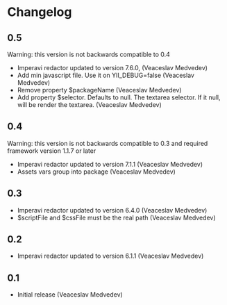 Changelog
=========

0.5
----------------
Warning: this version is not backwards compatible to 0.4

- Imperavi redactor updated to version 7.6.0, (Veaceslav Medvedev)
- Add min javascript file. Use it on YII_DEBUG=false (Veaceslav Medvedev)
- Remove property $packageName (Veaceslav Medvedev)
- Add property $selector. Defaults to null. The textarea selector. If it null, will be render the textarea. (Veaceslav Medvedev)

0.4
----------------
Warning: this version is not backwards compatible to 0.3 and required framework version 1.1.7 or later

- Imperavi redactor updated to version 7.1.1 (Veaceslav Medvedev)
- Assets vars group into package (Veaceslav Medvedev)

0.3
----------------
- Imperavi redactor updated to version 6.4.0 (Veaceslav Medvedev)
- $scriptFile and $cssFile must be the real path (Veaceslav Medvedev)

0.2
----------------
- Imperavi redactor updated to version 6.1.1 (Veaceslav Medvedev)

0.1
----------------
- Initial release (Veaceslav Medvedev)
